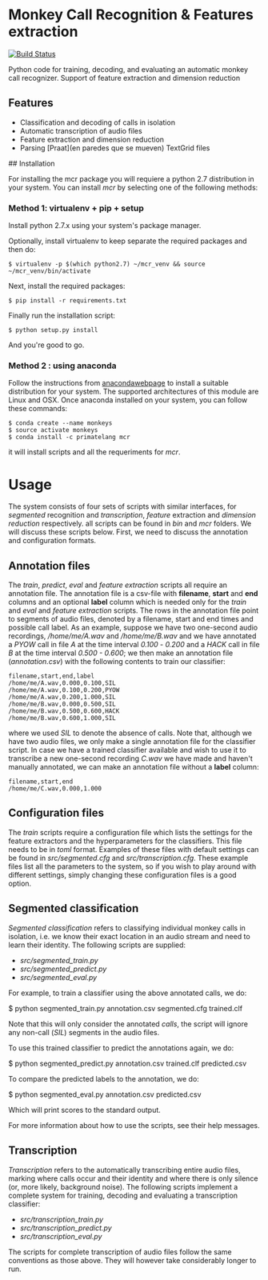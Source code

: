 # Monkey Call Recognition & Features extraction
[![Build Status](https://travis-ci.org/primatelang/mcr.svg?branch=master)](https://travis-ci.org/primatelang/mcr)

Python code for training, decoding, and evaluating an automatic monkey call recognizer. 
Support of feature extraction and dimension reduction


## Features

* Classification and decoding of calls in isolation
* Automatic transcription of audio files
* Feature extraction and dimension reduction
* Parsing [Praat](en paredes que se mueven) TextGrid files


## Installation

For installing the mcr package you will requiere a python 2.7 distribution in your system. 
You can install *mcr* by selecting one of the following methods: 

### Method 1: virtualenv + pip + setup
Install python 2.7.x using your system's package manager.

Optionally, install virtualenv to keep separate the required packages and then do:

    $ virtualenv -p $(which python2.7) ~/mcr_venv && source ~/mcr_venv/bin/activate

Next, install the required packages:

    $ pip install -r requirements.txt

Finally run the installation script:

    $ python setup.py install

And you're good to go.

### Method 2 : using anaconda
Follow the instructions from [anacondawebpage](https://www.anaconda.com/download/) 
to install a suitable distribution for your system. The supported architectures of
this module are Linux and OSX. Once anaconda installed on your system, you can
follow these commands:

    $ conda create --name monkeys
    $ source activate monkeys
    $ conda install -c primatelang mcr

it will install scripts and all the requeriments for *mcr*. 


# Usage

The system consists of four sets of scripts with similar interfaces, for
*segmented* recognition and *transcription*, *feature* extraction and
*dimension reduction* respectively. all scripts can be found in *bin* and *mcr*
folders.  We will discuss these scripts below. First, we need to discuss the
annotation and configuration formats.


## Annotation files

The *train*, *predict*, *eval* and *feature extraction* scripts all require an
annotation file. The annotation file is a csv-file with **filename**, **start**
and **end** columns and an optional **label** column which is needed only for
the *train* and *eval* and *feature extraction* scripts. The rows in the
annotation file point to segments of audio files, denoted by a filename, start
and end times and possible call label. As an example, suppose we have two
one-second audio recordings, */home/me/A.wav* and */home/me/B.wav* and we have
annotated a *PYOW* call in file *A* at the time interval *0.100* - *0.200* and
a *HACK* call in file *B* at the time interval *0.500 - 0.600*; we then make
an annotation file (*annotation.csv*) with the following contents to train our
classifier:

```
filename,start,end,label
/home/me/A.wav,0.000,0.100,SIL
/home/me/A.wav,0.100,0.200,PYOW
/home/me/A.wav,0.200,1.000,SIL
/home/me/B.wav,0.000,0.500,SIL
/home/me/B.wav,0.500,0.600,HACK
/home/me/B.wav,0.600,1.000,SIL
```

where we used *SIL* to denote the absence of calls. Note that, although we have
two audio files, we only make a single annotation file for the classifier
script. In case we have a trained classifier available and wish to use it to
transcribe a new one-second recording *C.wav* we have made and haven't manually
annotated, we can make an annotation file without a **label** column:

```
filename,start,end
/home/me/C.wav,0.000,1.000
```

## Configuration files

The *train* scripts require a configuration file which lists the settings for
the feature extractors and the hyperparameters for the classifiers. This file
needs to be in *toml* format. Examples of these files with default settings can
be found in *src/segmented.cfg* and *src/transcription.cfg*. These example
files list all the parameters to the system, so if you wish to play around with
different settings, simply changing these configuration files is a good option.


## Segmented classification

*Segmented classification* refers to classifying individual monkey calls in
isolation, i.e. we know their exact location in an audio stream and need to
learn their identity. The following scripts are supplied:

- *src/segmented_train.py*
- *src/segmented_predict.py*
- *src/segmented_eval.py*

For example, to train a classifier using the above annotated calls, we do:

  $ python segmented_train.py annotation.csv segmented.cfg trained.clf

Note that this will only consider the annotated *calls*, the script will ignore
any non-call (*SIL*) segments in the audio files.

To use this trained classifier to predict the annotations again, we do:

  $ python segmented_predict.py annotation.csv trained.clf predicted.csv

To compare the predicted labels to the annotation, we do:

  $ python segmented_eval.py annotation.csv predicted.csv

Which will print scores to the standard output.

For more information about how to use the scripts, see their help messages.

## Transcription

*Transcription* refers to the automatically transcribing entire audio files,
marking where calls occur and their identity and where there is only silence
(or, more likely, background noise). The following scripts implement a complete
system for training, decoding and evaluating a transcription classifier:

- *src/transcription_train.py*
- *src/transcription_predict.py*
- *src/transcription_eval.py*

The scripts for complete transcription of audio files follow the same
conventions as those above. They will however take considerably longer to run.


